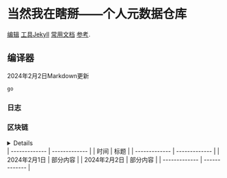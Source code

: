 # 当然我在瞎掰——个人元数据仓库

 [编辑](https://github.com/weimaoer/weimaoer.github.io/edit/main/README.md)  [工具Jekyll](https://jekyllrb.com/) [常用文档](https://www.osgeo.cn/python-tutorial/webpub-makewebsite.html) [参考](https://docs.github.com/en/github/writing-on-github/getting-started-with-writing-and-formatting-on-github/basic-writing-and-formatting-syntax).
## 编译器
2024年2月2日Markdown更新
```markdown
go
```
### 日志

### 区块链
<details>折叠内容</details>
| ------------- | ------------- |
| 时间  | 标题 |
| ------------- | ------------- |
| 2024年2月1日  | 部分内容 |
| 2024年2月2日   | 部分内容  |
| ------------- | ------------- |
